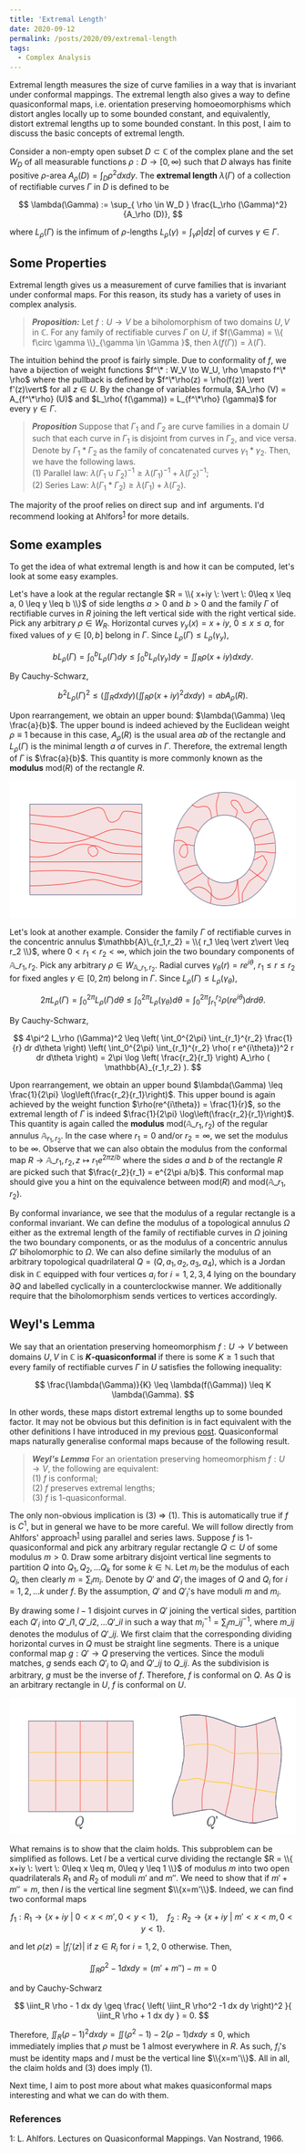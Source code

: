 ```yaml
---
title: 'Extremal Length'
date: 2020-09-12
permalink: /posts/2020/09/extremal-length
tags:
  - Complex Analysis
---
```


Extremal length measures the size of curve families in a way that is invariant under conformal mappings. The extremal length also gives a way to define quasiconformal maps, i.e. orientation preserving homoeomorphisms which distort angles locally up to some bounded constant, and equivalently, distort extremal lengths up to some bounded constant. In this post, I aim to discuss the basic concepts of extremal length.

Consider a non-empty open subset $D \subset \mathbb{C}$ of the complex plane and the set $W_D$ of all measurable functions $\rho : D \to [0,\infty)$ such that $D$ always has finite positive $\rho$-area $A_\rho (D) = \int_D \rho^2 dx dy$. The **extremal length** $\lambda(\Gamma)$ of a collection of rectifiable curves $\Gamma$ in $D$ is defined to be

$$
\lambda(\Gamma) := \sup_{ \rho \in W_D } \frac{L_\rho (\Gamma)^2}{A_\rho (D)},
$$

where $L_{\rho} (\Gamma)$ is the infimum of $\rho$-lengths $L_\rho (\gamma) = \int_\gamma \rho \vert dz\vert$ of curves $\gamma \in \Gamma$.

## Some Properties

Extremal length gives us a measurement of curve families that is invariant under conformal maps. For this reason, its study has a variety of uses in complex analysis.

> **_Proposition:_** Let $f: U \to V$ be a biholomorphism of two domains $U, V$ in $\mathbb{C}$. For any family of rectifiable curves $\Gamma$ on $U$, if $f(\Gamma) = \\{ f\circ \gamma \\}_{\gamma \in \Gamma }$, then $\lambda( f(\Gamma) ) = \lambda( \Gamma)$.

The intuition behind the proof is fairly simple. Due to conformality of $f$, we have a bijection of weight functions $f^\* : W_V \to W_U, \rho \mapsto f^\* \rho$ where the pullback is defined by $f^\*\rho(z) = \rho(f(z)) \vert f'(z)\vert$ for all $z \in U$. By the change of variables formula, $A_\rho (V) = A_{f^\*\rho} (U)$ and $L_\rho( f(\gamma)) = L_{f^\*\rho} (\gamma)$ for every $\gamma \in \Gamma$.

> **_Proposition_** Suppose that $\Gamma_1$ and $\Gamma_2$ are curve families in a domain $U$ such that each curve in $\Gamma_1$ is disjoint from curves in $\Gamma_2$, and vice versa. Denote by $\Gamma_1 * \Gamma_2$ as the family of concatenated curves $\gamma_1 * \gamma_2$. Then, we have the following laws.  
> (1) Parallel law: $\lambda(\Gamma_1 \cup \Gamma_2)^{-1} \geq \lambda(\Gamma_1)^{-1} + \lambda(\Gamma_2)^{-1}$;  
> (2) Series Law: $\lambda(\Gamma_1 * \Gamma_2) \geq \lambda(\Gamma_1) + \lambda(\Gamma_2)$.

The majority of the proof relies on direct $\sup$ and $\inf$ arguments. I'd recommend looking at Ahlfors<sup>[1](#fn1)</sup> for more details.

## Some examples

To get the idea of what extremal length is and how it can be computed, let's look at some easy examples.

Let's have a look at the regular rectangle $R = \\{ x+iy \: \vert \: 0\leq x \leq a, 0 \leq y \leq b \\}$ of side lengths $a>0$ and $b > 0$ and the family $\Gamma$ of rectifiable curves in $R$ joining the left vertical side with the right vertical side. Pick any arbitrary $\rho \in W_R$. Horizontal curves $\gamma_y(x) = x+iy$, $0 \leq x\leq a$, for fixed values of $y \in [0,b]$ belong in $\Gamma$. Since $L_{\rho} (\Gamma) \leq L_\rho (\gamma_y)$,

$$
b L_\rho (\Gamma) = \int_0^b L_\rho (\Gamma) dy \leq \int_0^b L_\rho (\gamma_y) dy = \iint_R \rho(x+iy) dx dy.
$$

By Cauchy-Schwarz,

$$
b^2 L_\rho (\Gamma)^2 \leq \left( \iint_R dx dy \right) \left( \iint_R \rho(x+iy)^2 dx dy\right) = ab A_\rho (R).
$$

Upon rearrangement, we obtain an upper bound: $\lambda(\Gamma) \leq \frac{a}{b}$. The upper bound is indeed achieved by the Euclidean weight $\rho \equiv 1$ because in this case, $A_\rho(R)$ is the usual area $ab$ of the rectangle and $L_\rho (\Gamma)$ is the minimal length $a$ of curves in $\Gamma$. Therefore, the extremal length of $\Gamma$ is $\frac{a}{b}$. This quantity is more commonly known as the **modulus** $\text{mod}(R)$ of the rectangle $R$.

<p align="center">
  <img src="/images/rectangle_annulus.png" width="560" height="240" />
</p>

Let's look at another example. Consider the family $\Gamma$ of rectifiable curves in the concentric annulus $\mathbb{A}\_{r_1,r_2} = \\{ r_1 \leq \vert z\vert \leq r_2 \\}$, where $0<r_1<r_2<\infty$, which join the two boundary components of $\mathbb{A}\_{r_1,r_2}$. Pick any arbitrary $\rho \in W_{\mathbb{A}\_{r_1,r_2}}$. Radial curves $\gamma_\theta(r) = re^{i\theta}$, $r_1 \leq r \leq r_2$ for fixed angles $\gamma \in [0,2\pi)$ belong in $\Gamma$. Since $L_{\rho} (\Gamma) \leq L_\rho (\gamma_\theta)$,

$$
2\pi L_\rho(\Gamma) = \int_0^{2\pi} L_\rho(\Gamma) d\theta \leq \int_0^{2\pi} L_\rho(\gamma_\theta) d\theta = \int_0^{2\pi} \int_{r_1}^{r_2} \rho(re^{i\theta}) dr d\theta.
$$

By Cauchy-Schwarz,

$$
4\pi^2 L_\rho (\Gamma)^2 \leq \left( \int_0^{2\pi} \int_{r_1}^{r_2} \frac{1}{r} dr d\theta \right) \left( \int_0^{2\pi} \int_{r_1}^{r_2} \rho( r e^{i\theta})^2 r dr d\theta \right) = 2\pi \log \left( \frac{r_2}{r_1} \right) A_\rho ( \mathbb{A}_{r_1,r_2} ).
$$

Upon rearrangement, we obtain an upper bound $\lambda(\Gamma) \leq \frac{1}{2\pi} \log\left(\frac{r_2}{r_1}\right)$. This upper bound is again achieved by the weight function $\rho(re^{i\theta}) = \frac{1}{r}$, so the extremal length of $\Gamma$ is indeed $\frac{1}{2\pi} \log\left(\frac{r_2}{r_1}\right)$. This quantity is again called the **modulus** $\text{mod}(\mathbb{A}\_{r_1,r_2})$ of the regular annulus $\mathbb{A}_{r_1,r_2}$. In the case where $r_1 = 0$ and/or $r_2 = \infty$, we set the modulus to be $\infty$. Observe that we can also obtain the modulus from the conformal map $R \to \mathbb{A}\_{r_1,r_2}, z \mapsto r_1 e^{2\pi z/b}$ where the sides $a$ and $b$ of the rectangle $R$ are picked such that $\frac{r_2}{r_1} = e^{2\pi a/b}$. This conformal map should give you a hint on the equivalence between $\text{mod}(R)$ and $\text{mod}(\mathbb{A}\_{r_1,r_2})$.

By conformal invariance, we see that the modulus of a regular rectangle is a conformal invariant. We can define the modulus of a topological annulus $\Omega$ either as the extremal length of the family of rectifiable curves in $\Omega$ joining the two boundary components, or as the modulus of a concentric annulus $\Omega'$ biholomorphic to $\Omega$. We can also define similarly the modulus of an arbitrary topological quadrilateral $Q = (Q,a_1,a_2,a_3,a_4)$, which is a Jordan disk in $\mathbb{C}$ equipped with four vertices $a_i$ for $i=1,2,3,4$ lying on the boundary $\partial Q$ and labelled cyclically in a counterclockwise manner. We additionally require that the biholomorphism sends vertices to vertices accordingly.

## Weyl's Lemma

We say that an orientation preserving homeomorphism $f: U \to V$ between domains $U,V$ in $\mathbb{C}$ is **$K$-quasiconformal** if there is some $K \geq 1$ such that every family of rectifiable curves $\Gamma$ in $U$ satisfies the following inequality:

$$
\frac{\lambda(\Gamma)}{K} \leq \lambda(f(\Gamma)) \leq K \lambda(\Gamma).
$$

In other words, these maps distort extremal lengths up to some bounded factor. It may not be obvious but this definition is in fact equivalent with the other definitions I have introduced in my previous [post](/posts/2020/08/quasiconformal-maps). Quasiconformal maps naturally generalise conformal maps because of the following result.

> **_Weyl's Lemma_** For an orientation preserving homeomorphism $f: U \to V$, the following are equivalent:  
> (1) $f$ is conformal;  
> (2) $f$ preserves extremal lengths;  
> (3) $f$ is 1-quasiconformal.  

The only non-obvious implication is (3) $\Rightarrow$ (1). This is automatically true if $f$ is $C^1$, but in general we have to be more careful. We will follow directly from Ahlfors' approach<sup>[1](#fn1)</sup> using parallel and series laws. Suppose $f$ is $1$-quasiconformal and pick any arbitrary regular rectangle $Q \subset U$ of some modulus $m>0$. Draw some arbitrary disjoint vertical line segments to partition $Q$ into $Q_1, Q_2, \ldots Q_k$ for some $k\in \mathbb{N}$. Let $m_i$ be the modulus of each $Q_i$, then clearly $m = \sum_i m_i$. Denote by $Q'$ and $Q'_i$ the images of $Q$ and $Q_i$ for $i = 1, 2,\ldots k$ under $f$. By the assumption, $Q'$ and $Q'_i$'s have moduli $m$ and $m_i$.

By drawing some $l-1$ disjoint curves in $Q'$ joining the vertical sides, partition each $Q'_i$ into $Q'\_{i1}, Q'\_{i2}, \ldots Q'\_{il}$ in such a way that $m_i^{-1} = \sum_j m\_{ij}^{-1}$, where $m\_{ij}$ denotes the modulus of $Q'\_{ij}$. We first claim that the corresponding dividing horizontal curves in $Q$ must be straight line segments. There is a unique conformal map $g : Q' \to Q$ preserving the vertices. Since the moduli matches, $g$ sends each $Q'_i$ to $Q_i$ and $Q'\_{ij}$ to $Q\_{ij}$. As the subdivision is arbitrary, $g$ must be the inverse of $f$. Therefore, $f$ is conformal on $Q$. As $Q$ is an arbitrary rectangle in $U$, $f$ is conformal on $U$.

<p align="center">
  <img src="/images/weyls_lemma.png" width="600" height="240" />
</p>

What remains is to show that the claim holds. This subproblem can be simplified as follows. Let $l$ be a vertical curve dividing the rectangle $R = \\{ x+iy \: \vert \: 0\leq x \leq m, 0\leq y \leq 1 \\}$ of modulus $m$ into two open quadrilaterals $R_1$ and $R_2$ of moduli $m'$ and $m''$. We need to show that if $m' + m'' = m$, then $l$ is the vertical line segment $\\{x=m'\\}$. Indeed, we can find two conformal maps

$$
f_1 : R_1 \to \{ x+iy \: \vert \: 0<x< m', 0 <y<1 \}, \quad f_2 : R_2 \to \{ x+iy \: \vert \: m'< x < m, 0 <y < 1 \}.
$$

and let $\rho(z) = \vert f_i'(z)\vert$ if $z \in R_i$ for $i=1,2$, $0$ otherwise. Then,

$$
\iint_R \rho^2 -1 dx dy = (m'+m'')-m = 0
$$

and by Cauchy-Schwarz

$$
\iint_R \rho - 1 dx dy \geq \frac{ \left( \iint_R \rho^2 -1 dx dy \right)^2 }{ \iint_R \rho + 1 dx dy } = 0.
$$

Therefore, $\iint_R (\rho-1)^2 dx dy = \iint (\rho^2 - 1) - 2(\rho -1) dx dy \leq 0$, which immediately implies that $\rho$ must be $1$ almost everywhere in $R$. As such, $f_i$'s must be identity maps and $l$ must be the vertical line $\\{x=m'\\}$. All in all, the claim holds and (3) does imply (1).

Next time, I aim to post more about what makes quasiconformal maps interesting and what we can do with them.

### References

<a name="fn1">1</a>: L. Ahlfors. Lectures on Quasiconformal Mappings. Van Nostrand, 1966.  
